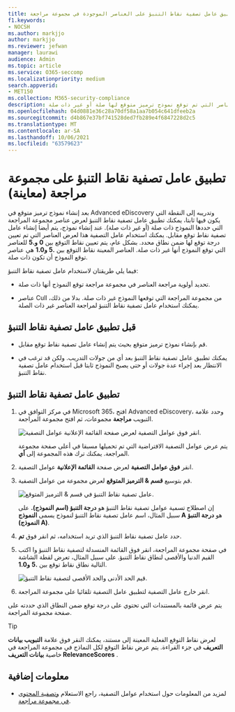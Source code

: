 ```yaml
---
title: تطبيق عامل تصفية نقاط التنبؤ على العناصر الموجودة في مجموعة مراجعة
f1.keywords:
- NOCSH
ms.author: markjjo
author: markjjo
ms.reviewer: jefwan
manager: laurawi
audience: Admin
ms.topic: article
ms.service: O365-seccomp
ms.localizationpriority: medium
search.appverid:
- MET150
ms.collection: M365-security-compliance
description: استخدم عامل تصفية نقاط التنبؤ لعرض العناصر التي تم توقع نموذج ترميز متوقع لها صلة أو غير ذات صلة.
ms.openlocfilehash: 04d0881e36c28a70df58a1aa7b054c641dfeeb2a
ms.sourcegitcommit: d4b867e37bf741528ded7fb289e4f6847228d2c5
ms.translationtype: MT
ms.contentlocale: ar-SA
ms.lasthandoff: 10/06/2021
ms.locfileid: "63579623"
---
```

# <a name="apply-a-prediction-score-filter-to-a-review-set-preview"></a>تطبيق عامل تصفية نقاط التنبؤ على مجموعة مراجعة (معاينة)

بعد إنشاء نموذج ترميز متوقع في Advanced eDiscovery وتدريبه إلى النقطة التي يكون فيها ثابتا، يمكنك تطبيق عامل تصفية نقاط التنبؤ لعرض عناصر مجموعة المراجعة التي حددها النموذج ذات صلة (أو غير ذات صلة). عند إنشاء نموذج، يتم أيضا إنشاء عامل تصفية نقاط توقع مقابل. يمكنك استخدام عامل التصفية هذا لعرض العناصر التي تم تعيين درجة توقع لها ضمن نطاق محدد. بشكل عام، يتم تعيين نقاط التوقع بين **0** **و.5** للعناصر التي توقع النموذج أنها غير ذات صلة. العناصر المعينة نقاط التوقع بين **.5** **و1.0** هي عناصر توقع النموذج أن تكون ذات صلة.

فيما يلي طريقتان لاستخدام عامل تصفية نقاط التنبؤ:

- تحديد أولوية مراجعة العناصر في مجموعة مراجعة توقع النموذج أنها ذات صلة.

- عناصر Cull من مجموعة المراجعة التي توقعها النموذج غير ذات صلة. بدلا من ذلك، يمكنك استخدام عامل تصفية نقاط التنبؤ لمراجعة العناصر غير ذات الصلة.

## <a name="before-you-apply-a-prediction-score-filter"></a>قبل تطبيق عامل تصفية نقاط التنبؤ

- قم بإنشاء نموذج ترميز متوقع بحيث يتم إنشاء عامل تصفية نقاط توقع مقابل.

- يمكنك تطبيق عامل تصفية نقاط التنبؤ بعد أي من جولات التدريب. ولكن قد ترغب في الانتظار بعد إجراء عدة جولات أو حتى يصبح النموذج ثابتا قبل استخدام عامل تصفية نقاط التنبؤ.

## <a name="apply-a-prediction-score-filter"></a>تطبيق عامل تصفية نقاط التنبؤ

1. في مركز التوافق في Microsoft 365، افتح Advanced eDiscovery، وحدد علامة التبويب **مراجعة** مجموعات، ثم افتح مجموعة المراجعة.

   ![انقر فوق عوامل التصفية لعرض صفحة القائمة الإعلانية عوامل التصفية.](..\media\PredictionScoreFilter0.png)   

   يتم عرض عوامل التصفية الافتراضية التي تم تحميلها مسبقا في أعلى صفحة مجموعة المراجعة. يمكنك ترك هذه المجموعة إلى **أي**.

2. انقر **فوق عوامل التصفية** لعرض صفحة **القائمة الإعلانية** عوامل التصفية.

3. قم بتوسيع **قسم & الترميز المتوقع** لعرض مجموعة من عوامل التصفية.

      ![عامل تصفية نقاط التنبؤ في قسم & الترميز المتوقع.](..\media\PredictionScoreFilter1.png)

   إن اصطلاح تسمية عوامل تصفية نقاط التنبؤ هو **درجة التنبؤ (اسم النموذج).** على سبيل المثال، اسم عامل تصفية نقاط التنبؤ لنموذج يسمى **النموذج A** هو **درجة التنبؤ (النموذج A)**.

4. حدد عامل تصفية نقاط التنبؤ الذي تريد استخدامه، ثم انقر فوق **تم**.

5. في صفحة مجموعة المراجعة، انقر فوق القائمة المنسدلة لتصفية نقاط التنبؤ وا اكتب القيم الدنيا والأقصى لنطاق نقاط التنبؤ. على سبيل المثال، تعرض لقطة الشاشة التالية نطاق نقاط توقع بين **.5** **و1.0**.

   ![قيم الحد الأدنى والحد الأقصى لتصفية نقاط التنبؤ.](..\media\PredictionScoreFilter2.png)

6. انقر خارج عامل التصفية لتطبيق عامل التصفية تلقائيا على مجموعة المراجعة.

  يتم عرض قائمة بالمستندات التي تحتوي على درجة توقع ضمن النطاق الذي حددته على صفحة مجموعة المراجعة. 

  > [!TIP]
  > لعرض نقاط التوقع الفعلية المعينة إلى مستند، يمكنك النقر فوق علامة **التبويب بيانات التعريف** في جزء القراءة. يتم عرض نقاط التوقع لكل النماذج في مجموعة المراجعة في خاصية **بيانات التعريف RelevanceScores** .

## <a name="more-information"></a>معلومات إضافية

- لمزيد من المعلومات حول استخدام عوامل التصفية، راجع الاستعلام [وتصفية المحتوى في مجموعة مراجعة](review-set-search.md).
